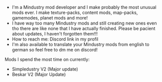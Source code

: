 - I'm a Mindustry mod developer and I make probably the most unusual mods ever. I make texture-packs, content mods, map-packs, gamemodes, planet mods and more!
- I have way too many Mindustry mods and still creating new ones even tho there are like none that I have actually finished. Please be pacient about updates, I haven't forgotten them!!!
- How to reach me: Discord link in my profil
- I'm also available to translate your Mindustry mods from english to german so feel free to dm me on discord!

Mods I spend the most time on currently:
- Simpledustry V2 (Major update)
- Beskar V2 (Major Update)
